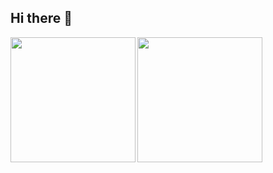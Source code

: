 ## Hi there 👋

<a href=“https://github.com/anuraghazra/github-readme-stats”>
  <img height=200 align="left" src="https://github-readme-stats.vercel.app/api?username=taishiyamada0327&count_private=true&theme=holi" />
</a>
<a href=“https://github.com/anuraghazra/convoychat”>
  <img height=200 align="left" src="https://github-readme-stats.vercel.app/api/top-langs/?username=taishiyamada0327&layout=compact&theme=holi&langs_count=8" />
</a>

<!--
**taishiyamada0327/taishiyamada0327** is a ✨ _special_ ✨ repository because its `README.md` (this file) appears on your GitHub profile.

Here are some ideas to get you started:

- 🔭 I’m currently working on ...
- 🌱 I’m currently learning ...
- 👯 I’m looking to collaborate on ...
- 🤔 I’m looking for help with ...
- 💬 Ask me about ...
- 📫 How to reach me: ...
- 😄 Pronouns: ...
- ⚡ Fun fact: ...
-->
